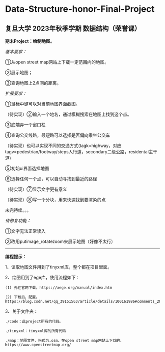 # Data-Structure-honor-Final-Project
## 复旦大学 2023年秋季学期 数据结构（荣誉课）
**期末Project：绘制地图。**

_基本要求：_

①从open street map网站上下载一定范围内的地图。

②展示地图；

③查询地图上2点间的距离。


_扩展要求：_

①鼠标中键可以对当前地图界面截图。

（待实现）②输入一个地名，通过模糊搜索在地图上找到这个点。

③底端弄一个窗口栏

④查询公交线路，最短路可以选择是否偏向乘坐公交车

（待实现）也可以实现不同的交通方式(tagk=highway，对应tagv=pedestrian/footway/steps人行道，secondary二级公路，residental主干道)

⑤初始ui界面选择地图

⑥选择任何一个点，可以自动寻找到最近的路径

（待实现）⑦显示文字更有意义

（待实现）⑧写一个分块，用来快速找到要渲染的点

未完待续。。。

_待修复功能：_

①文字无法正常读入

②改用putimage_rotatezoom来展示地图（好像不太行）


------

**编程提示：**

1、读取地图文件用到了tinyxml库，整个都在项目里面。

2、绘图用到了ege库，使用流程如下：

    (1) 先在官网下载。https://xege.org/manual/index.htm

    (2) 下载后，配置。https://blog.csdn.net/qq_39151563/article/details/100161986#comments_29864761

3、关于文件夹：

    ./code：此project所有的代码。
    
    ./tinyxml：tinyxml库的所有代码
    
    ./map：地图文件，格式为.osm，在open street map网站上下载的。https://www.openstreetmap.org/
